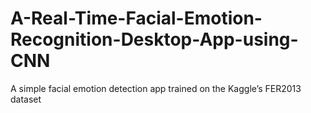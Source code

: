 # A-Real-Time-Facial-Emotion-Recognition-Desktop-App-using-CNN
A simple facial emotion detection app trained on the  Kaggle’s FER2013 dataset
